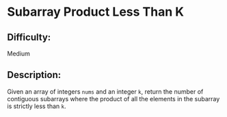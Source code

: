 # Subarray Product Less Than K

## Difficulty: 
Medium

## Description: 
Given an array of integers `nums` and an integer `k`, return the number of contiguous subarrays where the product of all the elements in the subarray is strictly less than `k`.